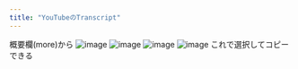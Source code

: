 ```yaml
---
title: "YouTubeのTranscript"
---
```


概要欄(more)から
![image](https://gyazo.com/38853d008f13d33ebf3ffbc77e82e70f/thumb/1000)
![image](https://gyazo.com/49c500a7ecfa805b3ceb276acf28c0ec/thumb/1000)
![image](https://gyazo.com/c71e85d99a6423ce2bb745d813b10997/thumb/1000)
![image](https://gyazo.com/ac389bfbb93cb9bbcb76632baeb72226/thumb/1000)
これで選択してコピーできる
